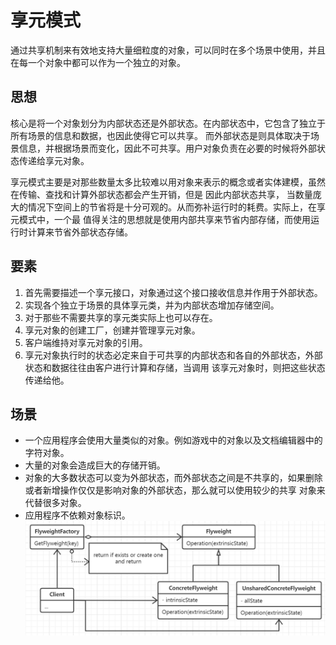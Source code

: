 # 享元模式

通过共享机制来有效地支持大量细粒度的对象，可以同时在多个场景中使用，并且在每一个对象中都可以作为一个独立的对象。

## 思想

核心是将一个对象划分为内部状态还是外部状态。在内部状态中，它包含了独立于所有场景的信息和数据，也因此使得它可以共享。
而外部状态是则具体取决于场景信息，并根据场景而变化，因此不可共享。用户对象负责在必要的时候将外部状态传递给享元对象。

享元模式主要是对那些数量太多比较难以用对象来表示的概念或者实体建模，虽然在传输、查找和计算外部状态都会产生开销，但是
因此内部状态共享， 当数量庞大的情况下空间上的节省将是十分可观的。从而弥补运行时的耗费。实际上，在享元模式中，一个最
值得关注的思想就是使用内部共享来节省内部存储，而使用运行时计算来节省外部状态存储。

## 要素

1. 首先需要描述一个享元接口，对象通过这个接口接收信息并作用于外部状态。
2. 实现各个独立于场景的具体享元类，并为内部状态增加存储空间。
3. 对于那些不需要共享的享元类实际上也可以存在。
4. 享元对象的创建工厂，创建并管理享元对象。
5. 客户端维持对享元对象的引用。
6. 享元对象执行时的状态必定来自于可共享的内部状态和各自的外部状态，外部状态和数据往往由客户进行计算和存储，当调用
该享元对象时，则把这些状态传递给他。

## 场景

- 一个应用程序会使用大量类似的对象。例如游戏中的对象以及文档编辑器中的字符对象。
- 大量的对象会造成巨大的存储开销。
- 对象的大多数状态可以变为外部状态，而外部状态之间是不共享的，如果删除或者新增操作仅仅是影响对象的外部状态，那么就可以使用较少的共享
对象来代替很多对象。
- 应用程序不依赖对象标识。
![享元模式](../images/10-flyweight.png)